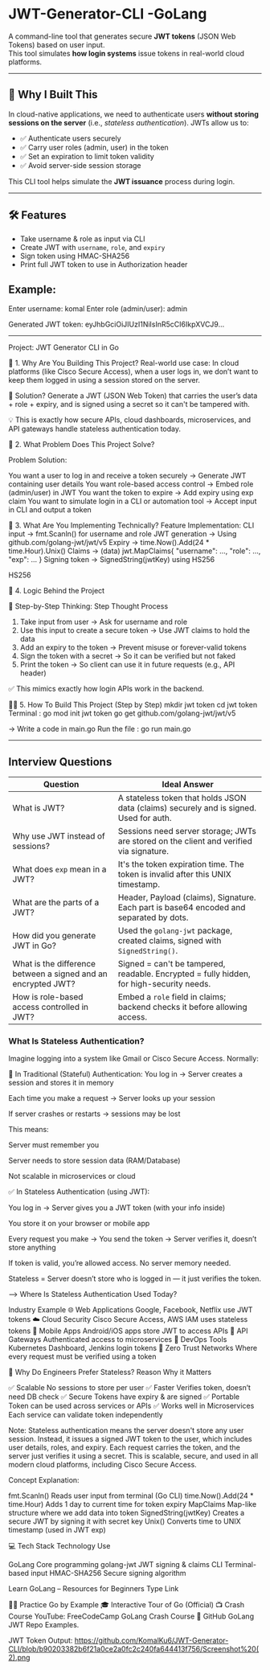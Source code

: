 # JWT-Generator-CLI -GoLang

A command-line tool that generates secure **JWT tokens** (JSON Web Tokens) based on user input.  
This tool simulates **how login systems** issue tokens in real-world cloud platforms.

---

## 📌 Why I Built This

In cloud-native applications, we need to authenticate users **without storing sessions on the server** (i.e., *stateless authentication*). JWTs allow us to:
- ✅ Authenticate users securely
- ✅ Carry user roles (admin, user) in the token
- ✅ Set an expiration to limit token validity
- ✅ Avoid server-side session storage

This CLI tool helps simulate the **JWT issuance** process during login.

----

## 🛠 Features

- Take username & role as input via CLI
- Create JWT with `username`, `role`, and `expiry`
- Sign token using HMAC-SHA256
- Print full JWT token to use in Authorization header

##  Example:
Enter username: komal
Enter role (admin/user): admin

Generated JWT token:
eyJhbGciOiJIUzI1NiIsInR5cCI6IkpXVCJ9...

---------------------------------------------------------------------------------
Project: JWT Generator CLI in Go

🎯 1. Why Are You Building This Project?
Real-world use case: In cloud platforms (like Cisco Secure Access), when a user logs in, we don’t want to keep them logged in using a session stored on the server.

🔐 Solution? Generate a JWT (JSON Web Token) that carries the user’s data + role + expiry, and is signed using a secret so it can't be tampered with.

💡 This is exactly how secure APIs, cloud dashboards, microservices, and API gateways handle stateless authentication today.

🔧 2. What Problem Does This Project Solve?

Problem	Solution:

You want a user to log in and receive a token securely ->	Generate JWT containing user details
You want role-based access control -> 	Embed role (admin/user) in JWT
You want the token to expire ->	Add expiry using exp claim
You want to simulate login in a CLI or automation tool ->	Accept input in CLI and output a token

🧠 3. What Are You Implementing Technically?
Feature	Implementation:
CLI input	-> fmt.Scanln() for username and role
JWT generation	-> Using github.com/golang-jwt/jwt/v5
Expiry ->	time.Now().Add(24 * time.Hour).Unix()
Claims -> (data)	jwt.MapClaims{ "username": ..., "role": ..., "exp": ... }
Signing token	-> SignedString(jwtKey) using HS256

HS256

🧠 4. Logic Behind the Project

🔄 Step-by-Step Thinking:
Step	Thought Process
1. Take input from user ->	Ask for username and role
2. Use this input to create a secure token	-> Use JWT claims to hold the data
3. Add an expiry to the token	-> Prevent misuse or forever-valid tokens
4. Sign the token with a secret	-> So it can be verified but not faked
5. Print the token	-> So client can use it in future requests (e.g., API header)

✅ This mimics exactly how login APIs work in the backend.

🧑‍💻 5. How To Build This Project (Step by Step)
mkdir jwt token
cd jwt token
 Terminal : 
 go mod init jwt token
 go get github.com/golang-jwt/jwt/v5

-> Write a code in main.go
Run the file : go run main.go

-----------------------------------------------
Interview Questions
------------------------------------------------

| Question                                                      | Ideal Answer                                                                             |
| ------------------------------------------------------------- | ---------------------------------------------------------------------------------------- |
| What is JWT?                                                  | A stateless token that holds JSON data (claims) securely and is signed. Used for auth.   |
| Why use JWT instead of sessions?                              | Sessions need server storage; JWTs are stored on the client and verified via signature.  |
| What does `exp` mean in a JWT?                                | It's the token expiration time. The token is invalid after this UNIX timestamp.          |
| What are the parts of a JWT?                                  | Header, Payload (claims), Signature. Each part is base64 encoded and separated by dots.  |
| How did you generate JWT in Go?                               | Used the `golang-jwt` package, created claims, signed with `SignedString()`.             |
| What is the difference between a signed and an encrypted JWT? | Signed = can't be tampered, readable. Encrypted = fully hidden, for high-security needs. |
| How is role-based access controlled in JWT?                   | Embed a `role` field in claims; backend checks it before allowing access.                |


### What Is Stateless Authentication?
Imagine logging into a system like Gmail or Cisco Secure Access. Normally:

🔴 In Traditional (Stateful) Authentication:
You log in → Server creates a session and stores it in memory

Each time you make a request → Server looks up your session

If server crashes or restarts → sessions may be lost

This means:

Server must remember you

Server needs to store session data (RAM/Database)

Not scalable in microservices or cloud

✅ In Stateless Authentication (using JWT):

You log in → Server gives you a JWT token (with your info inside)

You store it on your browser or mobile app

Every request you make → You send the token → Server verifies it, doesn’t store anything

If token is valid, you’re allowed access. No server memory needed.

Stateless = Server doesn’t store who is logged in — it just verifies the token.

--> Where Is Stateless Authentication Used Today?

Industry	Example
🌐 Web Applications	Google, Facebook, Netflix use JWT tokens
☁️ Cloud Security	Cisco Secure Access, AWS IAM uses stateless tokens
📱 Mobile Apps	Android/iOS apps store JWT to access APIs
🔐 API Gateways	Authenticated access to microservices
🚀 DevOps Tools	Kubernetes Dashboard, Jenkins login tokens
🧠 Zero Trust Networks	Where every request must be verified using a token

🧠 Why Do Engineers Prefer Stateless?
Reason	Why it Matters

✅ Scalable	No sessions to store per user
✅ Faster	Verifies token, doesn’t need DB check
✅ Secure	Tokens have expiry & are signed
✅ Portable	Token can be used across services or APIs
✅ Works well in Microservices	Each service can validate token independently

Note: Stateless authentication means the server doesn't store any user session. Instead, it issues a signed JWT token to the user, which includes user details, roles, and expiry. Each request carries the token, and the server just verifies it using a secret. This is scalable, secure, and used in all modern cloud platforms, including Cisco Secure Access.


Concept	Explanation: 

fmt.Scanln()	Reads user input from terminal (Go CLI)
time.Now().Add(24 * time.Hour)	Adds 1 day to current time for token expiry
MapClaims	Map-like structure where we add data into token
SignedString(jwtKey)	Creates a secure JWT by signing it with secret key
Unix()	Converts time to UNIX timestamp (used in JWT exp)

💻 Tech Stack
Technology	Use

GoLang	Core programming
golang-jwt	JWT signing & claims
CLI	Terminal-based input
HMAC-SHA256	Secure signing algorithm

Learn GoLang – Resources for Beginners
Type	Link

🧑‍💻 Practice	Go by Example
🎓 Interactive	Tour of Go (Official)
📺 Crash Course	YouTube: FreeCodeCamp GoLang Crash Course
🐙 GitHub	GoLang JWT Repo Examples.

JWT Token Output: 
https://github.com/KomalKu6/JWT-Generator-CLI/blob/b90203382b6f21a0ce2a0fc2c240fa644413f756/Screenshot%20(2).png

